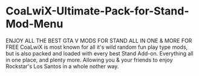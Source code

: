 # CoaLwiX-Ultimate-Pack-for-Stand-Mod-Menu
ENJOY ALL THE BEST GTA V MODS FOR STAND ALL IN ONE &amp; MORE FOR FREE  CoaLwiX is most known for all it's wild random fun play type mods, but is also packed and loaded with every best Stand Add-on.  Everything all in one place, and plenty more. Allowing you &amp; your friends to enjoy Rockstar's Los Santos in a whole nother way. 

